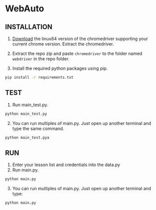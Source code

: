 # WebAuto
## INSTALLATION
1. [Download](https://chromedriver.chromium.org/downloads) the linux64 version of the chromedriver supporting your current chrome version. Extract the chromedriver.

2. Extract the repo zip and paste ```chromedriver``` to the folder named ```webdriver``` in the repo folder.

3. Install the required python packages using pip.
```bash
pip install -r requirements.txt
```
## TEST
1. Run main_test.py.
```bash
python main_test.py
```
2. You can run multiples of main.py. Just open up another terminal and type the same command.
```bash
python main_test.pya
```
## RUN
1. Enter your lesson list and credentials into the data.py
2. Run main.py.
```bash
python main.py
```
3. You can run multiples of main.py. Just open up another terminal and type:
```bash
python main.py
```
